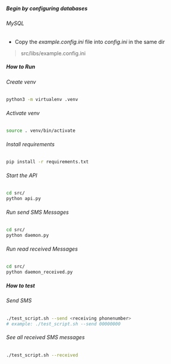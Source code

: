 ##### Begin by configuring databases
###### MySQL
- Copy the _example.config.ini_ file into _config.ini_ in the same dir
> src/libs/example.config.ini
##### How to Run

###### Create venv
```bash
python3 -m virtualenv .venv
```

###### Activate venv
```bash
source . venv/bin/activate
```

###### Install requirements
```bash
pip install -r requirements.txt
```

###### Start the API
```bash
cd src/
python api.py
```

###### Run send SMS Messages 
```bash
cd src/
python daemon.py
```

###### Run read received Messages 
```bash
cd src/
python daemon_received.py
```

##### How to test

###### Send SMS
```bash
./test_script.sh --send <receiving phonenumber>
# example: ./test_script.sh --send 00000000
```
###### See all received SMS messages
```bash
./test_script.sh --received
```
